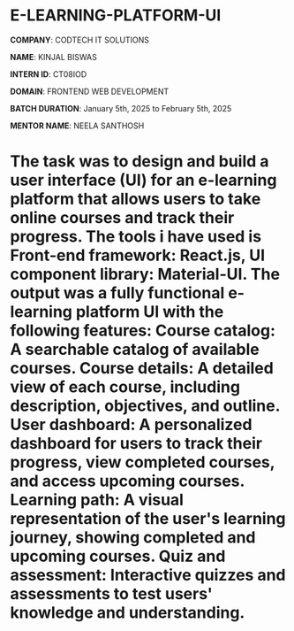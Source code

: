 # E-LEARNING-PLATFORM-UI

**COMPANY**: CODTECH IT SOLUTIONS

**NAME**: KINJAL BISWAS

**INTERN ID**: CT08IOD

**DOMAIN**: FRONTEND WEB DEVELOPMENT

**BATCH DURATION**: January 5th, 2025 to February 5th, 2025

**MENTOR NAME**: NEELA SANTHOSH

# The task was to design and build a user interface (UI) for an e-learning platform that allows users to take online courses and track their progress. The tools i have used is Front-end framework: React.js, UI component library: Material-UI. The output was a fully functional e-learning platform UI with the following features: Course catalog: A searchable catalog of available courses. Course details: A detailed view of each course, including description, objectives, and outline. User dashboard: A personalized dashboard for users to track their progress, view completed courses, and access upcoming courses. Learning path: A visual representation of the user's learning journey, showing completed and upcoming courses. Quiz and assessment: Interactive quizzes and assessments to test users' knowledge and understanding.

